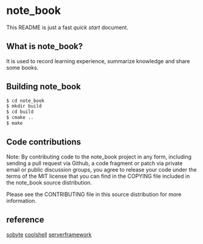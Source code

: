 # note_book

This README is just a fast *quick start* document. 

## What is note_book?

It is used to record learning experience, summarize knowledge and share some books.

## Building note_book

```bash
$ cd note_book
$ mkdir build
$ cd build
$ cmake ..
$ make
```

## Code contributions

Note: By contributing code to the note_book project in any form, including sending a pull request via Github, a code fragment or patch via private email or public discussion groups, you agree to release your code under the terms of the MIT license that you can find in the COPYING file included in the note_book source distribution.

Please see the CONTRIBUTING file in this source distribution for more information.

## reference

[sobyte](https://www.sobyte.net)
[coolshell](https://coolshell.cn/)
[serverframework](https://serverframework.com/)

